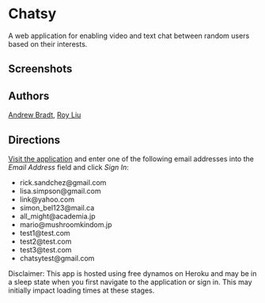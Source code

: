 # Chatsy
A web application for enabling video and text chat between random users based on their interests.

## Screenshots

## Authors
[Andrew Bradt](https://github.com/andrew-bradt), [Roy Liu](https://github.com/Roy7384)

## Directions

[Visit the application](https://chatsy-client2.herokuapp.com/) and enter one of the following email addresses into the *Email Address* field and click *Sign In*:
  - <span>rick.sandchez</span>@gmail.com
  - <span>lisa.simpson</span>@gmail.com
  - <span>link</span>@yahoo.com
  - <span>simon_bel123</span>@mail.ca
  - <span>all_might</span>@academia.jp
  - <span>mario</span>@mushroomkindom.jp
  - <span>test1</span>@test.com
  - <span>test2</span>@test.com
  - <span>test3</span>@test.com
  - <span>chatsytest</span>@gmail.com

Disclaimer: This app is hosted using free dynamos on Heroku and may be in a sleep state when you first navigate to the application or sign in.  This may initially impact loading times at these stages.  